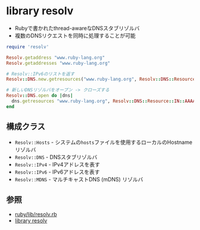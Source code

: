 # library resolv
- Rubyで書かれたthread-awareなDNSスタブリゾルバ
- 複数のDNSリクエストを同時に処理することが可能

```ruby
require 'resolv'

Resolv.getaddress "www.ruby-lang.org"
Resolv.getaddresses "www.ruby-lang.org"

# Resolv::IPv6のリストを返す
Resolv::DNS.new.getresources("www.ruby-lang.org", Resolv::DNS::Resource::IN::AAAA)

# 新しいDNSリゾルバをオープン -> クローズする
Resolv::DNS.open do |dns|
  dns.getresources "www.ruby-lang.org", Resolv::DNS::Resource::IN::AAAA
end
```

## 構成クラス
- `Resolv::Hosts` - システムの`hosts`ファイルを使用するローカルのHostnameリゾルバ
- `Resolv::DNS`   - DNSスタブリゾルバ
- `Resolv::IPv4`  - IPv4アドレスを表す
- `Resolv::IPv6`  - IPv6アドレスを表す
- `Resolv::MDNS`  - マルチキャストDNS (mDNS) リゾルバ

## 参照
- [ruby/lib/resolv.rb](https://github.com/ruby/ruby/blob/master/lib/resolv.rb)
- [library resolv](https://docs.ruby-lang.org/ja/3.1/library/resolv.html)

